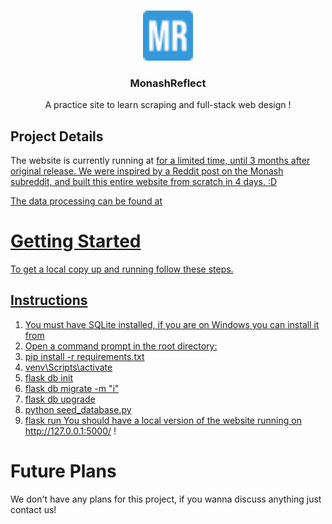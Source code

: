 <br />
<p align="center">
  <a href="https://github.com/ssakshamsin/monashreflect">
    <img src="app/static/images/favicon.png" alt="Logo" width="80" height="80">
  </a>

  <h3 align="center">MonashReflect</h3>

  <p align="center">
    A practice site to learn scraping and full-stack web design !
    <br />
  </p>
</p>

## Project Details

The website is currently running at <a href="[MonashReflect](https://www.monashreflect.com/)"> for a limited time, until 3 months after original release. We were inspired by a Reddit post on the Monash subreddit, and built this entire website from scratch in 4 days. :D

The data processing can be found at <a href="https://github.com/ssakshamsin/monash-units-scraper">

# Getting Started

To get a local copy up and running follow these steps.

## Instructions

1. You must have SQLite installed, if you are on Windows you can install it from <a href="[here](https://www.sqlite.org/download.html)">
2. Open a command prompt in the root directory:
3. pip install -r requirements.txt
4. venv\Scripts\activate
5. flask db init
6. flask db migrate -m "i"
7. flask db upgrade
8. python seed_database.py
9. flask run
   You should have a local version of the website running on http://127.0.0.1:5000/ !

# Future Plans

We don't have any plans for this project, if you wanna discuss anything just contact us!

